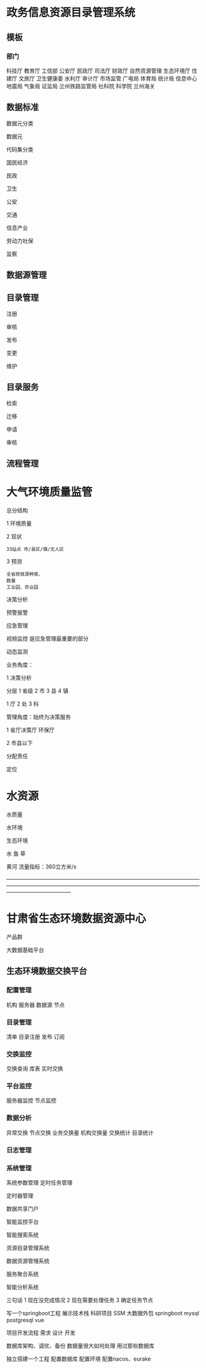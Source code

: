 # 政务信息资源目录管理系统

## 模板

### 部门
科技厅
教育厅
工信部
公安厅
民政厅
司法厅
财政厅
自然资源管理
生态环境厅
住建厅
文旅厅
卫生健康委
水利厅
审计厅
市场监管
广电局
体育局
统计局
信息中心
地震局
气象局
证监局
兰州铁路监管局
社科院
科学院
兰州海关

## 数据标准

数据元分类

数据元

代码集分类

国民经济

民政

卫生

公安

交通

信息产业

劳动力社保

监察

## 数据源管理

## 目录管理

注册

审核

发布

变更

维护

## 目录服务

检索

迁移

申请

审核


## 流程管理


# 大气环境质量监管

总分结构

1 环境质量

2 现状 
    
   
    33站点 市/县区/镇/无人区
3 预测 

    全省排放源种类、
    数量
    工业园、农业园
    
决策分析
    
预警报警

应急管理

视频监控 是应急管理最重要的部分

动态监测


业务角度：

1 决策分析

分层
1 省级
2 市
3 县
4 镇


1 厅
2 处
3 科



管理角度：始终为决策服务

1 省厅决策厅 环保厅


2 市县以下 

分配责任

定位



# 水资源

水质量

水环境

生态环境 

水
鱼 
草

黄河
流量指标：360立方米/s

————————————————————————————————————————————————————————————————————————————————————


# 甘肃省生态环境数据资源中心

产品群

大数据基础平台

## 生态环境数据交换平台

### 配置管理

机构
服务器
数据源
节点

### 目录管理

清单
目录注册
发布
订阅

### 交换监控

交换查询
库表
实时交换

### 平台监控
服务器监控
节点监控

### 数据分析

异常交换
节点交换
业务交换量
机构交换量
交换统计
目录统计


### 日志管理

### 系统管理

系统参数管理
定时任务管理

定时器管理


数据共享门户

智能监控平台

智能搜索系统

资源目录管理系统


数据资源管理系统

服务聚合系统

智能分析系统



三句话
1 现在没完成情况
2 现在需要处理任务
3 确定任务节点



写一个springboot工程
展示技术栈
科研项目
SSM
大数据外包
springboot
mysql
postgresql
vue

项目开发流程
需求
设计
开发

数据库架构、调优、备份
数据量很大如何处理
用过那些数据库


独立搭建一个工程
配置数据库
配置环境
配置nacos、eurake


